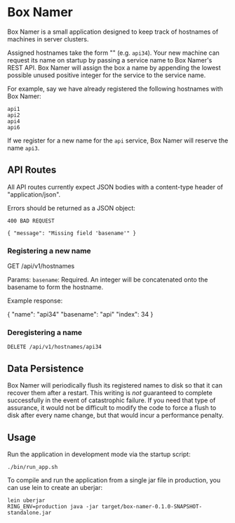 # Box Namer

Box Namer is a small application designed to keep track of hostnames of machines in server clusters.

Assigned hostnames take the form "<service><integer>" (e.g. `api34`). Your new machine can request
its name on startup by passing a service name to Box Namer's REST API. Box Namer will assign the box a name
by appending the lowest possible unused positive integer for the service to the service name.

For example, say we have already registered the following hostnames with Box Namer:

    api1
    api2
    api4
    api6

If we register for a new name for the `api` service, Box Namer will reserve the name `api3`.

## API Routes

All API routes currently expect JSON bodies with a content-type header of "application/json".

Errors should be returned as a JSON object:

    400 BAD REQUEST

    { "message": "Missing field 'basename'" }

### Registering a new name

   GET /api/v1/hostnames

Params: `basename`:  Required. An integer will be concatenated onto the basename to form the hostname.

Example response:

   {
       "name": "api34"
       "basename": "api"
       "index": 34
   }

### Deregistering a name

    DELETE /api/v1/hostnames/api34

## Data Persistence

Box Namer will periodically flush its registered names to disk so that it can recover them after a restart.
This writing is *not* guaranteed to complete successfully in the event of catastrophic failure. If you need
that type of assurance, it would not be difficult to modify the code to force a flush to disk after every
name change, but that would incur a performance penalty.

## Usage

Run the application in development mode via the startup script:

    ./bin/run_app.sh

To compile and run the application from a single jar file in production, you can use lein to create an uberjar:

    lein uberjar
    RING_ENV=production java -jar target/box-namer-0.1.0-SNAPSHOT-standalone.jar

